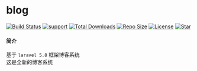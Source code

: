 # blog #
[![Build Status](https://travis-ci.org/chiqing85/blog.svg?branch=master)](https://travis-ci.org/chiqing85/blog)
[![support](https://img.shields.io/packagist/php-v/laravel/laravel.svg)](https://img.shields.io/github/downloads/chiqing85/blog/total.svg)
[![Total Downloads](https://img.shields.io/github/downloads/chiqing85/blog/total.svg)](https://img.shields.io/github/downloads/chiqing85/blog/total.svg)
[![Repo Size](https://img.shields.io/github/repo-size/chiqing85/blog.svg)](https://img.shields.io/github/repo-size/chiqing85/blog.svg)
[![License](https://img.shields.io/github/license/chiqing85/blog.svg)](https://img.shields.io/github/license/chiqing85/blog.svg)
[![Star](https://img.shields.io/github/stars/chiqing85/blog.svg?style=social)](https://img.shields.io/github/stars/chiqing85/blog.svg?style=social)
#### 简介
基于 `laravel 5.8` 框架博客系统<br/>
这是全新的博客系统